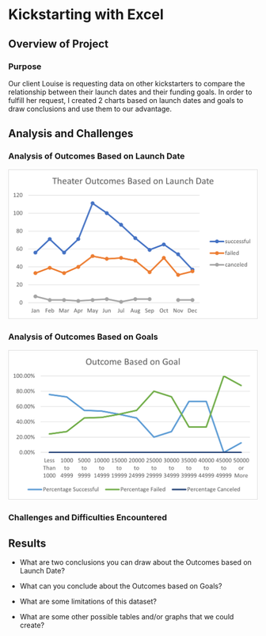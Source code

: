 # Kickstarting with Excel

## Overview of Project

### Purpose
Our client Louise is requesting data on other kickstarters to compare the relationship between their launch dates and their funding goals. In order to fulfill her request, I created 2 charts based on launch dates and goals to draw conclusions and use them to our advantage. 

## Analysis and Challenges

### Analysis of Outcomes Based on Launch Date
![Success of projects based on date launched](Resources/Theater_Outcomes_vs_Launch.png)

### Analysis of Outcomes Based on Goals
![Percentage of successful projects based on their goal amounts](Resources/Outcomes_vs_Goals.png)

### Challenges and Difficulties Encountered

## Results

- What are two conclusions you can draw about the Outcomes based on Launch Date?

- What can you conclude about the Outcomes based on Goals?

- What are some limitations of this dataset?

- What are some other possible tables and/or graphs that we could create?
